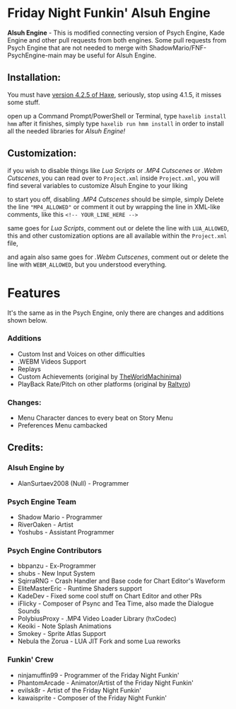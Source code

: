 # Friday Night Funkin' Alsuh Engine

**Alsuh Engine** - This is modified connecting version of Psych Engine, Kade Engine and other pull requests from both engines.
Some pull requests from Psych Engine that are not needed to merge with ShadowMario/FNF-PsychEngine-main may be useful for Alsuh Engine.

## Installation:
You must have [version 4.2.5 of Haxe](https://haxe.org/download/version/4.2.5/), seriously, stop using 4.1.5, it misses some stuff.

open up a Command Prompt/PowerShell or Terminal, type `haxelib install hmm`
after it finishes, simply type `haxelib run hmm install` in order to install all the needed libraries for *Alsuh Engine!*

## Customization:

if you wish to disable things like *Lua Scripts* or *.MP4 Cutscenes* or *.Webm Cutscenes*, you can read over to `Project.xml`
inside `Project.xml`, you will find several variables to customize Alsuh Engine to your liking

to start you off, disabling *.MP4 Cutscenes* should be simple, simply Delete the line `"MP4_ALLOWED"` or comment it out by wrapping the line in XML-like comments, like this `<!-- YOUR_LINE_HERE -->`

same goes for *Lua Scripts*, comment out or delete the line with `LUA_ALLOWED`, this and other customization options are all available within the `Project.xml` file,

and again also same goes for *.Webm Cutscenes*, comment out or delete the line with `WEBM_ALLOWED`, but you understood everything.

# Features

It's the same as in the Psych Engine, only there are changes and additions shown below.

### Additions
- Custom Inst and Voices on other difficulties
- .WEBM Videos Support
- Replays
- Custom Achievements (original by [TheWorldMachinima](https://github.com/TheWorldMachinima))
- PlayBack Rate/Pitch on other platforms (original by [Raltyro](https://github.com/Raltyro))

### Changes:
- Menu Character dances to every beat on Story Menu
- Preferences Menu cambacked

## Credits:
### Alsuh Engine by
- AlanSurtaev2008 (Null) - Programmer

### Psych Engine Team
- Shadow Mario - Programmer
- RiverOaken - Artist
- Yoshubs - Assistant Programmer

### Psych Engine Contributors
- bbpanzu - Ex-Programmer
- shubs - New Input System
- SqirraRNG - Crash Handler and Base code for Chart Editor's Waveform
- EliteMasterEric - Runtime Shaders support
- KadeDev - Fixed some cool stuff on Chart Editor and other PRs
- iFlicky - Composer of Psync and Tea Time, also made the Dialogue Sounds
- PolybiusProxy - .MP4 Video Loader Library (hxCodec)
- Keoiki - Note Splash Animations
- Smokey - Sprite Atlas Support
- Nebula the Zorua - LUA JIT Fork and some Lua reworks

### Funkin' Crew
- ninjamuffin99 - Programmer of the Friday Night Funkin'
- PhantomArcade - Animator/Artist of the Friday Night Funkin'
- evilsk8r - Artist of the Friday Night Funkin'
- kawaisprite - Composer of the Friday Night Funkin'